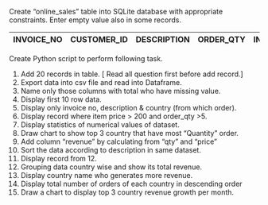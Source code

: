 Create “online_sales” table into SQLite database with appropriate constraints. 
Enter empty value also in some records.

| INVOICE_NO | CUSTOMER_ID | DESCRIPTION | ORDER_QTY | INVOICE_DATE | PRICE | COUNTRY |
|------------|-------------|-------------|-----------|--------------|-------|---------|

Create Python script to perform following task.

1.	Add 20 records in table. [ Read all question first before add record.]
2.	Export data into csv file and read into Dataframe.
3.	Name only those columns with total who have missing value.
4.	Display first 10 row data. 
5.	Display only invoice no, description & country (from which order).
6.	Display record where item price > 200 and order_qty >5. 
7.	Display statistics of numerical values of dataset. 
8.	Draw chart to show top 3 country that have most “Quantity” order.
9.	Add column “revenue” by calculating from “qty” and “price”
10.	Sort the data according to description in same dataset.
11.	Display record from 12. 
12.	Grouping data country wise and show its total revenue.
13.	Display country name who generates more revenue.
14.	Display total number of orders of each country in descending order
15.	Draw a chart to display top 3 country revenue growth per month.
